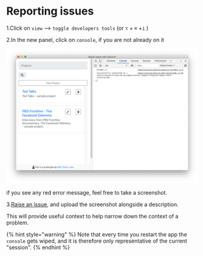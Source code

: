 # Reporting issues

1.Click on `view` --&gt; `toggle developers tools`  \(or `⌥` + `⌘` +`i` \)  
  
2.In the new panel, click on `console`, if you are not already on it

![click on console to view errors](../.gitbook/assets/screen-shot-2020-02-05-at-4.51.41-pm.png)

if you see any red error message, feel free to take a screenshot. 

3.[Raise an issue](https://github.com/pietrop/digital-paper-edit-electron/issues/new?assignees=pietrop&labels=bug&template=bug_report.md&title=), and upload the screenshot alongside a description.

This will provide useful context to help narrow down the context of a problem.

{% hint style="warning" %}
Note that every time you restart the app the `console` gets wiped, and it is therefore only representative of the current "session".
{% endhint %}

